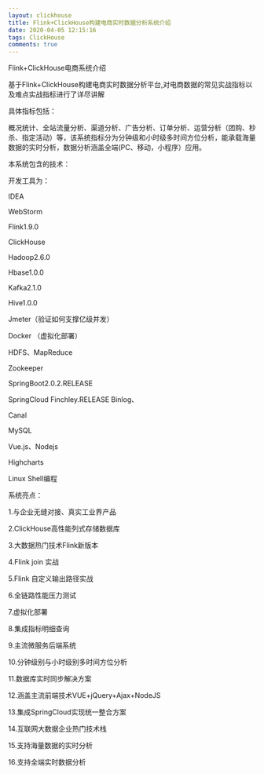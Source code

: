 ```yaml
---
layout: clickhouse
title: Flink+ClickHouse构建电商实时数据分析系统介绍
date: 2020-04-05 12:15:16
tags: ClickHouse
comments: true
---
```


Flink+ClickHouse电商系统介绍

基于Flink+ClickHouse构建电商实时数据分析平台,对电商数据的常见实战指标以及难点实战指标进行了详尽讲解

具体指标包括：

概况统计、全站流量分析、渠道分析、广告分析、订单分析、运营分析（团购、秒杀、指定活动）等，该系统指标分为分钟级和小时级多时间方位分析，能承载海量数据的实时分析，数据分析涵盖全端(PC、移动，小程序）应用。

本系统包含的技术： 

<!--more-->

开发工具为：

IDEA

WebStorm 

Flink1.9.0 

ClickHouse

Hadoop2.6.0 

Hbase1.0.0 

Kafka2.1.0 

Hive1.0.0 

Jmeter（验证如何支撑亿级并发）

Docker （虚拟化部署）

HDFS、MapReduce 

Zookeeper 

SpringBoot2.0.2.RELEASE 

SpringCloud Finchley.RELEASE Binlog、

Canal 

MySQL 

Vue.js、Nodejs 

Highcharts 

Linux Shell编程 



系统亮点： 

1.与企业无缝对接、真实工业界产品 

2.ClickHouse高性能列式存储数据库 

3.大数据热门技术Flink新版本 

4.Flink join 实战 

5.Flink 自定义输出路径实战 

6.全链路性能压力测试 

7.虚拟化部署 

8.集成指标明细查询 

9.主流微服务后端系统 

10.分钟级别与小时级别多时间方位分析 

11.数据库实时同步解决方案 

12.涵盖主流前端技术VUE+jQuery+Ajax+NodeJS 

13.集成SpringCloud实现统一整合方案 

14.互联网大数据企业热门技术栈 

15.支持海量数据的实时分析 

16.支持全端实时数据分析






